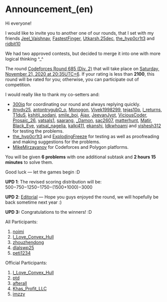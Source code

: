 # Announcement_(en)

Hi everyone!

I would like to invite you to another one of our rounds, that I set with my friends [Jeel_Vaishnav](https://codeforces.com/profile/Jeel_Vaishnav "Grandmaster Jeel_Vaishnav"), [FastestFinger](https://codeforces.com/profile/FastestFinger "Master FastestFinger"), [Utkarsh.25dec](https://codeforces.com/profile/Utkarsh.25dec "Master Utkarsh.25dec"), [the_hyp0cr1t3](https://codeforces.com/profile/the_hyp0cr1t3 "Candidate Master the_hyp0cr1t3") and [ridbit10](https://codeforces.com/profile/ridbit10 "Expert ridbit10")

We had two approved contests, but decided to merge it into one with more logical thinking ^_^ 

The round [Codeforces Round 685 (Div. 2)](https://codeforces.com/contest/1451 "Codeforces Round 685 (Div. 2)") that will take place on [Saturday, November 21, 2020 at 20:35UTC+6](https://codeforces.com/https://www.timeanddate.com/worldclock/fixedtime.html?day=21&month=11&year=2020&hour=17&min=35&sec=0&p1=166). If your rating is less than **2100**, this round will be rated for you; otherwise, you can participate out of competition.

I would really like to thank my co-setters and:

 * [300iq](https://codeforces.com/profile/300iq "Legendary Grandmaster 300iq") for coordinating our round and always replying quickly.
* [jtnydv25](https://codeforces.com/profile/jtnydv25 "International Grandmaster jtnydv25"), [antontrygubO_o](https://codeforces.com/profile/antontrygubO_o "International Grandmaster antontrygubO_o"), [Monogon](https://codeforces.com/profile/Monogon "Grandmaster Monogon"), [Vivek1998299](https://codeforces.com/profile/Vivek1998299 "Master Vivek1998299"), [tejas10p](https://codeforces.com/profile/tejas10p "Master tejas10p"), [l_returns](https://codeforces.com/profile/l_returns "Master l_returns"), [T1duS](https://codeforces.com/profile/T1duS "International Master T1duS"), [kshitij_sodani](https://codeforces.com/profile/kshitij_sodani "Master kshitij_sodani"), [smile_boi](https://codeforces.com/profile/smile_boi "Master smile_boi"), [Ajax](https://codeforces.com/profile/Ajax "Candidate Master Ajax"), [JeevanJyot](https://codeforces.com/profile/JeevanJyot "Candidate Master JeevanJyot"), [ViciousCoder](https://codeforces.com/profile/ViciousCoder "Candidate Master ViciousCoder"), [Prosaic_26](https://codeforces.com/profile/Prosaic_26 "Expert Prosaic_26"), [vatsals1](https://codeforces.com/profile/vatsals1 "Expert vatsals1"), [saarang](https://codeforces.com/profile/saarang "Expert saarang"), [_Damon](https://codeforces.com/profile/_Damon "Expert _Damon"), [sac2607](https://codeforces.com/profile/sac2607 "Expert sac2607"), [matterhunt](https://codeforces.com/profile/matterhunt "Expert matterhunt"), [Matir](https://codeforces.com/profile/Matir "Expert Matir"), [Black_Eye](https://codeforces.com/profile/Black_Eye "Specialist Black_Eye"), [vatsal_nagelia](https://codeforces.com/profile/vatsal_nagelia "Specialist vatsal_nagelia"), [kalki411](https://codeforces.com/profile/kalki411 "Specialist kalki411"), [ekanshi](https://codeforces.com/profile/ekanshi "Specialist ekanshi"), [Idkwhoami](https://codeforces.com/profile/Idkwhoami "Pupil Idkwhoami") and [vishesh312](https://codeforces.com/profile/vishesh312 "Pupil vishesh312") for testing the problems.
* [the_hyp0cr1t3](https://codeforces.com/profile/the_hyp0cr1t3 "Candidate Master the_hyp0cr1t3") and [ExplodingFreeze](https://codeforces.com/profile/ExplodingFreeze "Candidate Master ExplodingFreeze") for testing as well as proofreading and making suggestions for the problems.
* [MikeMirzayanov](https://codeforces.com/profile/MikeMirzayanov "Headquarters, MikeMirzayanov") for Codeforces and Polygon platforms.

You will be given **6 problems** with one additional subtask and **2 hours 15 minutes** to solve them. 

Good luck — let the games begin :D

**UPD 1**: The revised scoring distribution will be: 500−750−1250−1750−(1500+1000)−3000

**UPD 2**: [Editorial](Tutorial_(en).md) — Hope you guys enjoyed the round, we will hopefully be back sometime next year :)

**UPD 3:** Congratulations to the winners! :D

All Participants:

 1. [noimi](https://codeforces.com/profile/noimi "Grandmaster noimi")
2. [I_Love_Convex_Hull](https://codeforces.com/profile/I_Love_Convex_Hull "Newbie I_Love_Convex_Hull")
3. [zhouzhendong](https://codeforces.com/profile/zhouzhendong "Grandmaster zhouzhendong")
4. [dlalswp25](https://codeforces.com/profile/dlalswp25 "International Grandmaster dlalswp25")
5. [peti1234](https://codeforces.com/profile/peti1234 "International Grandmaster peti1234")

Official Participants:

 1. [I_Love_Convex_Hull](https://codeforces.com/profile/I_Love_Convex_Hull "Newbie I_Love_Convex_Hull")
2. [ptd](https://codeforces.com/profile/ptd "Master ptd")
3. [afterall](https://codeforces.com/profile/afterall "Grandmaster afterall")
4. [Khas_Profit_LLC](https://codeforces.com/profile/Khas_Profit_LLC "Master Khas_Profit_LLC")
5. [imzzy](https://codeforces.com/profile/imzzy "Expert imzzy")

